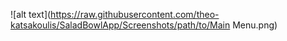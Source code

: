 ![alt text](https://raw.githubusercontent.com/theo-katsakoulis/SaladBowlApp/Screenshots/path/to/Main Menu.png)
